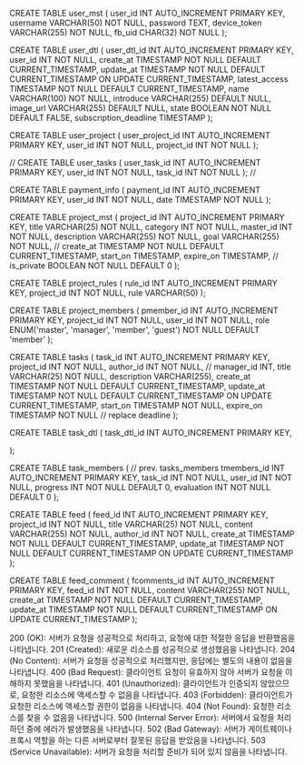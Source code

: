 CREATE TABLE user_mst (
  user_id INT AUTO_INCREMENT PRIMARY KEY,
  username VARCHAR(50) NOT NULL,
  password TEXT,
  device_token VARCHAR(255) NOT NULL,
  fb_uid CHAR(32) NOT NULL
);

CREATE TABLE user_dtl (
  user_dtl_id INT AUTO_INCREMENT PRIMARY KEY,
  user_id INT NOT NULL,
  create_at TIMESTAMP NOT NULL DEFAULT CURRENT_TIMESTAMP,
  update_at TIMESTAMP NOT NULL DEFAULT CURRENT_TIMESTAMP ON UPDATE CURRENT_TIMESTAMP,
  latest_access TIMESTAMP NOT NULL DEFAULT CURRENT_TIMESTAMP,
  name VARCHAR(100) NOT NULL,
  introduce VARCHAR(255) DEFAULT NULL,
  image_url VARCHAR(255) DEFAULT NULL,
  state BOOLEAN NOT NULL DEFAULT FALSE,
  subscription_deadline TIMESTAMP
);

CREATE TABLE user_project (
  user_project_id INT AUTO_INCREMENT PRIMARY KEY,
  user_id INT NOT NULL,
  project_id INT NOT NULL
);

//
CREATE TABLE user_tasks (
  user_task_id INT AUTO_INCREMENT PRIMARY KEY,
  user_id INT NOT NULL,
  task_id INT NOT NULL
);
//

CREATE TABLE payment_info (
  payment_id INT AUTO_INCREMENT PRIMARY KEY,
  user_id INT NOT NULL,
  date TIMESTAMP NOT NULL
);

CREATE TABLE project_mst (
  project_id INT AUTO_INCREMENT PRIMARY KEY,
  title VARCHAR(25) NOT NULL,
  category INT NOT NULL,
  master_id INT NOT NULL,
  description VARCHAR(255) NOT NULL,
  goal VARCHAR(255) NOT NULL,
  // create_at TIMESTAMP NOT NULL DEFAULT CURRENT_TIMESTAMP,
  start_on TIMESTAMP,
  expire_on TIMESTAMP,
  // is_private BOOLEAN NOT NULL DEFAULT 0
);

CREATE TABLE project_rules (
  rule_id INT AUTO_INCREMENT PRIMARY KEY,
  project_id INT NOT NULL,
  rule VARCHAR(50)
);

CREATE TABLE project_members (
  pmember_id INT AUTO_INCREMENT PRIMARY KEY,
  project_id INT NOT NULL,
  user_id INT NOT NULL,
  role ENUM('master', 'manager', 'member', 'guest') NOT NULL DEFAULT 'member'
);

CREATE TABLE tasks (
  task_id INT AUTO_INCREMENT PRIMARY KEY,
  project_id INT NOT NULL,
  author_id INT NOT NULL,
  // manager_id INT,
  title VARCHAR(25) NOT NULL,
  description VARCHAR(255),
  create_at TIMESTAMP NOT NULL DEFAULT CURRENT_TIMESTAMP,
  update_at TIMESTAMP NOT NULL DEFAULT CURRENT_TIMESTAMP ON UPDATE CURRENT_TIMESTAMP,
  start_on TIMESTAMP NOT NULL,
  expire_on TIMESTAMP NOT NULL // replace deadline
);

CREATE TABLE task_dtl (
  task_dtl_id INT AUTO_INCREMENT PRIMARY KEY,
  
);

CREATE TABLE task_members ( // prev. tasks_members
  tmembers_id INT AUTO_INCREMENT PRIMARY KEY,
  task_id INT NOT NULL,
  user_id INT NOT NULL,
  progress INT NOT NULL DEFAULT 0,
  evaluation INT NOT NULL DEFAULT 0
);

<!-- CREATE TABLE tasks_comment (
  tcomments_id INT AUTO_INCREMENT PRIMARY KEY,
  task_id INT NOT NULL,
  content VARCHAR(255) NOT NULL,
  create_at TIMESTAMP NOT NULL DEFAULT CURRENT_TIMESTAMP,
  update_at TIMESTAMP NOT NULL DEFAULT CURRENT_TIMESTAMP ON UPDATE CURRENT_TIMESTAMP
); -->

CREATE TABLE feed (
  feed_id INT AUTO_INCREMENT PRIMARY KEY,
  project_id INT NOT NULL,
  title VARCHAR(25) NOT NULL,
  content VARCHAR(255) NOT NULL,
  author_id INT NOT NULL,
  create_at TIMESTAMP NOT NULL DEFAULT CURRENT_TIMESTAMP,
  update_at TIMESTAMP NOT NULL DEFAULT CURRENT_TIMESTAMP ON UPDATE CURRENT_TIMESTAMP
);

CREATE TABLE feed_comment (
  fcomments_id INT AUTO_INCREMENT PRIMARY KEY,
  feed_id INT NOT NULL,
  content VARCHAR(255) NOT NULL,
  create_at TIMESTAMP NOT NULL DEFAULT CURRENT_TIMESTAMP,
  update_at TIMESTAMP NOT NULL DEFAULT CURRENT_TIMESTAMP ON UPDATE CURRENT_TIMESTAMP
);


200 (OK): 서버가 요청을 성공적으로 처리하고, 요청에 대한 적절한 응답을 반환했음을 나타냅니다.
201 (Created): 새로운 리소스를 성공적으로 생성했음을 나타냅니다.
204 (No Content): 서버가 요청을 성공적으로 처리했지만, 응답에는 별도의 내용이 없음을 나타냅니다.
400 (Bad Request): 클라이언트 요청이 유효하지 않아 서버가 요청을 이해하지 못했음을 나타냅니다.
401 (Unauthorized): 클라이언트가 인증되지 않았으므로, 요청한 리소스에 액세스할 수 없음을 나타냅니다.
403 (Forbidden): 클라이언트가 요청한 리소스에 액세스할 권한이 없음을 나타냅니다.
404 (Not Found): 요청한 리소스를 찾을 수 없음을 나타냅니다.
500 (Internal Server Error): 서버에서 요청을 처리하던 중에 에러가 발생했음을 나타냅니다.
502 (Bad Gateway): 서버가 게이트웨이나 프록시 역할을 하는 다른 서버로부터 잘못된 응답을 받았음을 나타냅니다.
503 (Service Unavailable): 서버가 요청을 처리할 준비가 되어 있지 않음을 나타냅니다.